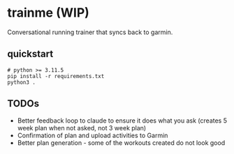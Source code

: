 # trainme (WIP)

Conversational running trainer that syncs back to garmin.

## quickstart

```shell
# python >= 3.11.5
pip install -r requirements.txt
python3 .
```

## TODOs

- Better feedback loop to claude to ensure it does what you ask (creates 5 week plan when not asked, not 3 week plan)
- Confirmation of plan and upload activities to Garmin
- Better plan generation - some of the workouts created do not look good
